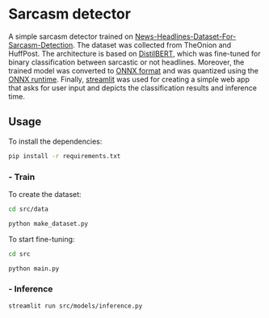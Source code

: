 # Sarcasm detector

A simple sarcasm detector trained on [News-Headlines-Dataset-For-Sarcasm-Detection](https://www.kaggle.com/datasets/rmisra/news-headlines-dataset-for-sarcasm-detection). The dataset was collected from TheOnion and HuffPost. The architecture is based on [DistilBERT](https://arxiv.org/abs/1910.01108), which was fine-tuned for binary classification between sarcastic or not headlines. Moreover, the trained model was converted to [ONNX format](https://github.com/onnx/onnx) and was quantized using the [ONNX runtime](https://onnxruntime.ai/docs/performance/quantization.html). Finally, [streamlit](https://streamlit.io/) was used for creating a simple web app that asks for user input and depicts the classification results and inference time.

## Usage
To install the dependencies:
```bash
pip install -r requirements.txt
```
### - Train
To create the dataset:
```bash
cd src/data
```
```python
python make_dataset.py 
```
To start fine-tuning:
```bash
cd src
```
```python
python main.py
```

### - Inference 
```bash
streamlit run src/models/inference.py
```
